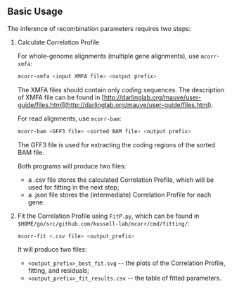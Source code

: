 ## Basic Usage
The inference of recombination parameters requires two steps:

1. Calculate Correlation Profile

    For whole-genome alignments (multiple gene alignments), use `mcorr-xmfa`:

    ```sh
    mcorr-xmfa <input XMFA file> <output prefix>
    ```
    The XMFA files should contain only *coding* sequences. The description of XMFA file can be found in [http://darlinglab.org/mauve/user-guide/files.html](http://darlinglab.org/mauve/user-guide/files.html).

    For read alignments, use `mcorr-bam`:
    ```sh
    mcorr-bam <GFF3 file> <sorted BAM file> <output prefix>
    ```
    The GFF3 file is used for extracting the coding regions of the sorted BAM file.

    Both programs will produce two files:
    * a .csv file stores the calculated Correlation Profile, which will be used for fitting in the next step;
    * a .json file stores the (intermediate) Correlation Profile for each gene.

2. Fit the Correlation Profile using `FitP.py`, which can be found in `$HOME/go/src/github.com/kussell-lab/mcorr/cmd/fitting/`:

    ```sh
    mcorr-fit <.csv file> <output_prefix>
    ```

    It will produce two files:

    * `<output_prefix>_best_fit.svg` -- the plots of the Correlation Profile, fitting, and residuals;
    * `<output_prefix>_fit_results.csv` -- the table of fitted parameters.

